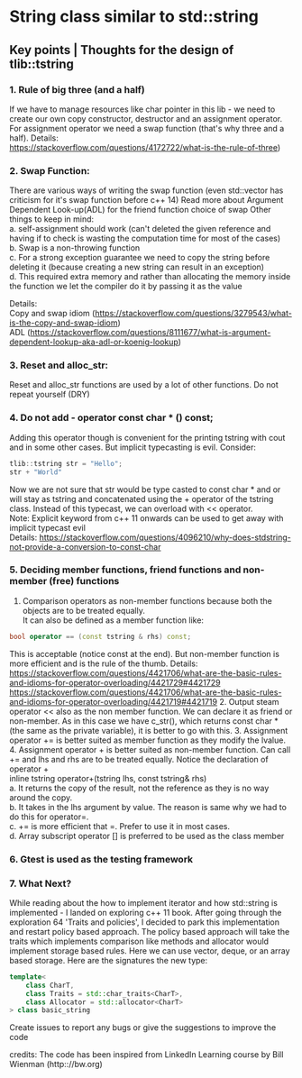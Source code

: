 # String class similar to std::string

## Key points | Thoughts for the design of tlib::tstring
### 1. Rule of big three (and a half)
If we have to manage resources like char pointer in this lib - we need to create our own copy constructor, destructor and an assignment operator. For assignment operator we need a swap function (that's why three and a half).
Details:   
https://stackoverflow.com/questions/4172722/what-is-the-rule-of-three)

### 2. Swap Function:
There are various ways of writing the swap function (even std::vector has criticism for it's swap function before c++ 14)
Read more about Argument Dependent Look-up(ADL) for the friend function choice of swap
Other things to keep in mind:  
a. self-assignment should work (can't deleted the given reference and having if to check is wasting the computation time for most of the cases)     
b. Swap is a non-throwing function  
c. For a strong exception guarantee we need to copy the string before deleting it (because creating a new string can result in an exception)  
d. This required extra memory and rather than allocating the memory inside the function we let the compiler do it by passing it as the value  

Details:  
Copy and swap idiom (https://stackoverflow.com/questions/3279543/what-is-the-copy-and-swap-idiom)  
ADL (https://stackoverflow.com/questions/8111677/what-is-argument-dependent-lookup-aka-adl-or-koenig-lookup)
### 3. Reset and alloc_str:
Reset and alloc_str functions are used by a lot of other functions. Do not repeat yourself (DRY)

### 4. Do not add - operator const char * () const;  
Adding this operator though is convenient for the printing tstring with cout and in some other cases.
But implicit typecasting is evil. Consider:   
```c++
tlib::tstring str = "Hello";
str + "World"
```
Now we are not sure that str would be type casted to const char * and or will stay as tstring and concatenated using the + operator of the tstring class. 
Instead of this typecast, we can overload with << operator.  
Note: Explicit keyword from c++ 11 onwards can be used to get away with implicit typecast evil  
Details: https://stackoverflow.com/questions/4096210/why-does-stdstring-not-provide-a-conversion-to-const-char

### 5. Deciding member functions, friend functions and non-member (free) functions
1. Comparison operators as non-member functions because both the objects are to be treated equally.   
It can also be defined as a member function like:  
```c++
bool operator == (const tstring & rhs) const;  
```
This is acceptable (notice const at the end). But non-member function is more efficient and is the rule of the thumb.
Details: https://stackoverflow.com/questions/4421706/what-are-the-basic-rules-and-idioms-for-operator-overloading/4421729#4421729  
https://stackoverflow.com/questions/4421706/what-are-the-basic-rules-and-idioms-for-operator-overloading/4421719#4421719
2. Output steam operator << also as the non member function. We can declare it as friend or non-member. As in this case we have c_str(), which returns const char * (the same as the private variable), it is better to go with this. 
3. Assignment operator += is better suited as member function as they modify the lvalue. 
4. Assignment operator + is better suited as non-member function. Can call += and lhs and rhs are to be treated equally.
Notice the declaration of operator +   
inline tstring operator+(tstring lhs, const tstring& rhs)  
a. It returns the copy of the result, not the reference as they is no way around the copy.   
b. It takes in the lhs argument by value. The reason is same why we had to do this for operator=.  
c. += is more efficient that =. Prefer to use it in most cases.   
d. Array subscript operator [] is preferred to be used as the class member

### 6. Gtest is used as the testing framework

### 7. What Next?  
While reading about the how to implement iterator and how std::string is implemented - I landed on exploring c++ 11 book. After going through the exploration 64 'Traits and policies', I decided to park this implementation and restart policy based approach.
The policy based approach will take the traits which implements comparison like methods and allocator would implement storage based rules. Here we can use vector, deque, or an array based storage. 
Here are the signatures the new type:  
  
```c++
template< 
    class CharT, 
    class Traits = std::char_traits<CharT>, 
    class Allocator = std::allocator<CharT>
> class basic_string
```

Create issues to report any bugs or give the suggestions to improve the code


credits: The code has been inspired from LinkedIn Learning course by Bill Wienman (http:://bw.org) 
